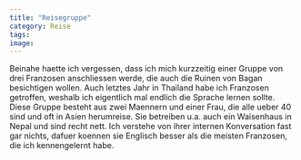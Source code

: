 ```yaml
---
title: "Reisegruppe"
category: Reise
tags: 
image: 
---
```


Beinahe haette ich vergessen, dass ich mich kurzzeitig einer Gruppe von drei Franzosen anschliessen werde, die auch die Ruinen von Bagan besichtigen wollen. Auch letztes Jahr in Thailand habe ich Franzosen getroffen, weshalb ich eigentlich mal endlich die Sprache lernen sollte. Diese Gruppe besteht aus zwei Maennern und einer Frau, die alle ueber 40 sind und oft in Asien herumreise. Sie betreiben u.a. auch ein Waisenhaus in Nepal und sind recht nett. Ich verstehe von ihrer internen Konversation fast gar nichts, dafuer koennen sie Englisch besser als die meisten Franzosen, die ich kennengelernt habe.

